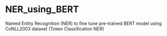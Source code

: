 # NER_using_BERT
Named Entity Recognition (NER) to fine tune pre-trained BERT model using CoNLL2003 dataset (Token Classification NER)
